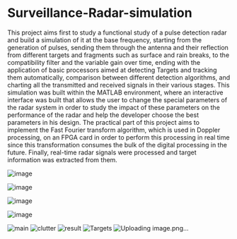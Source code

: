 # Surveillance-Radar-simulation

This project aims first to study a functional study of a pulse detection radar and build a simulation of it at the base frequency, starting from the generation of pulses, sending them through the antenna and their reflection from different targets and fragments such as surface and rain breaks, to the compatibility filter and the variable gain over time, ending with the application of basic processors aimed at detecting Targets and tracking them automatically, comparison between different detection algorithms, and charting all the transmitted and received signals in their various stages. This simulation was built within the MATLAB environment, where an interactive interface was built that allows the user to change the special parameters of the radar system in order to study the impact of these parameters on the performance of the radar and help the developer choose the best parameters in his design. The practical part of this project aims to implement the Fast Fourier transform algorithm, which is used in Doppler processing, on an FPGA card in order to perform this processing in real time since this transformation consumes the bulk of the digital processing in the future. Finally, real-time radar signals were processed and target information was extracted from them.

![image](https://user-images.githubusercontent.com/110384824/188958062-8911e02e-5f61-47ea-b6dd-8e4e427f9a2d.png)

![image](https://user-images.githubusercontent.com/110384824/188958092-0e89c1a6-4eee-4952-a887-02c5301f7f35.png)

![image](https://user-images.githubusercontent.com/110384824/188958153-4e8efa83-f914-4f8e-b3e4-9064f79d2d3b.png)

![image](https://user-images.githubusercontent.com/110384824/188958166-07e087c0-4e1e-4a8d-b3bd-7fd378a6b380.png)

![main](https://user-images.githubusercontent.com/110384824/188958698-de15fd0f-4572-4ba1-91c6-70e203642102.PNG)
![clutter](https://user-images.githubusercontent.com/110384824/188958713-139bd0c2-dda5-4481-ac42-f5f4edbb796d.PNG)
![result](https://user-images.githubusercontent.com/110384824/188958734-52748104-ce41-424d-9c01-41943792d3f5.PNG)
![Targets](https://user-images.githubusercontent.com/110384824/188958763-6bafe5ed-729c-42ea-b01e-e858d8c50819.PNG)
![Uploading image.png…]()




